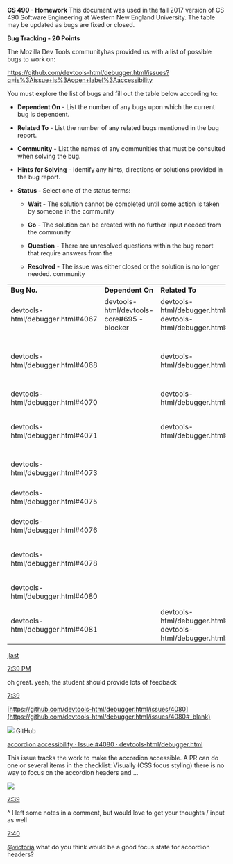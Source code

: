 **CS 490 - Homework**
This document was used in the fall 2017 version of CS 490 Software Engineering at Western New England University. The table may be updated as bugs are fixed or closed. 

**Bug Tracking - 20 Points**

The Mozilla Dev Tools communityhas provided us with a list of possible bugs to work on:

https://github.com/devtools-html/debugger.html/issues?q=is%3Aissue+is%3Aopen+label%3Aaccessibility

You must explore the list of bugs and fill out the table below according
to:

  - **Dependent On** - List the number of any bugs upon which the
    current bug is dependent.

  - **Related To** - List the number of any related bugs mentioned in
    the bug report.

  - **Community** - List the names of any communities that must be
    consulted when solving the bug.

  - **Hints for Solving** - Identify any hints, directions or solutions
    provided in the bug report.

  - **Status -** Select one of the status terms:
    
      - **Wait** - The solution cannot be completed until some action is
        taken by someone in the community
    
      - **Go** - The solution can be created with no further input
        needed from the community
    
      - **Question** - There are unresolved questions within the bug
        report that require answers from the
        
      - **Resolved** - The issue was either closed or the solution is no longer needed.
community

|              |                                            |                |                             |                                                                                                          |            |
| ------------ | ------------------------------------------ | -------------- | --------------------------- | -------------------------------------------------------------------------------------------------------- | ---------- |
| **Bug No.** | **Dependent On**                           | **Related To** | **Community**               | **Hints for Solving**                                                                                    | **Status** |
| devtools-html/debugger.html#4067         | devtools-html/devtools-core#695 - blocker | devtools-html/debugger.html#4081, devtools-html/debugger.html#4068     |                             | Solution might be in m-c. Jason indicated he would update #695 soon.                                    | Resolved       |
| devtools-html/debugger.html#4068         |                                            | devtools-html/debugger.html#4081           |                             | Same solution as for #4067. Requires updating to latest devtools-core tree component. See comment on devtools-html/debugger.html#4067 | Resolved       |
| devtools-html/debugger.html#4070         |                                            | devtools-html/debugger.html#4071           |                             | Example code provided                                                                                    | Berea students claimed.        |
| devtools-html/debugger.html#4071         |                                            | devtools-html/debugger.html#4070           |                             | Example code provided                                                                                    | Berea students claimed. Likley merged with devtools-html/debugger.html#5285. (Don't work on)        |
| devtools-html/debugger.html#4073         |                                            |                |                             | Explanation of solution provided by Garbee. Sample code provided.                                        | Go         |
| devtools-html/debugger.html#4075         |                                            |                |                             | Explanation of solution provided by Garbee. Sample code provided.                                        | Go , Berea students have made some progress on this. Still "Go".  |
| devtools-html/debugger.html#4076         |                                            |                | Chrome DevTools, Edge teams |                                                                                                          | Wait       |
| devtools-html/debugger.html#4078         |                                            |                | Designer                    | Is implementing the "focus ring" a short term solution? Sample code provided.                            | Resolved  |
| devtools-html/debugger.html#4080         |                                            |                |                             | Sample code provided. Some question as to what terms mean.                                               | Go   |
| devtools-html/debugger.html#4081         |                                            | devtools-html/debugger.html#4067, devtools-html/debugger.html#4068     |                             | One comment suggested closing the bug.                                                                   | Resolved       |

[jlast](https://devtools-html.slack.com/team/U3UH6CSLR#_blank)

[7:39
PM](https://devtools-html.slack.com/archives/C3VTFTCBY/p1505777957000083#_blank)

oh great. yeah, the student should provide lots of
feedback

[7:39](https://devtools-html.slack.com/archives/C3VTFTCBY/p1505777959000106#_blank)

[https://github.com/devtools-html/debugger.html/issues/4080](https://github.com/devtools-html/debugger.html/issues/4080#_blank)

![](media/image1.png) GitHub

[accordion accessibility · Issue \#4080 ·
devtools-html/debugger.html](https://github.com/devtools-html/debugger.html/issues/4080#_blank)

This issue tracks the work to make the accordion accessible. A PR can do
one or several items in the checklist: Visually (CSS focus styling)
there is no way to focus on the accordion headers and
...

![](media/image2.png)

[7:39](https://devtools-html.slack.com/archives/C3VTFTCBY/p1505777988000176#_blank)

^ I left some notes in a comment, but would love to get your thoughts /
input as
well

[7:40](https://devtools-html.slack.com/archives/C3VTFTCBY/p1505778010000195#_blank)

[@victoria](https://devtools-html.slack.com/team/U5E02H0AH#_blank) what
do you think would be a good focus state for accordion headers?

